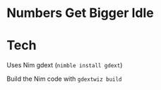 # Numbers Get Bigger Idle

# Tech

Uses Nim gdext (`nimble install gdext`)

Build the Nim code with `gdextwiz build`

